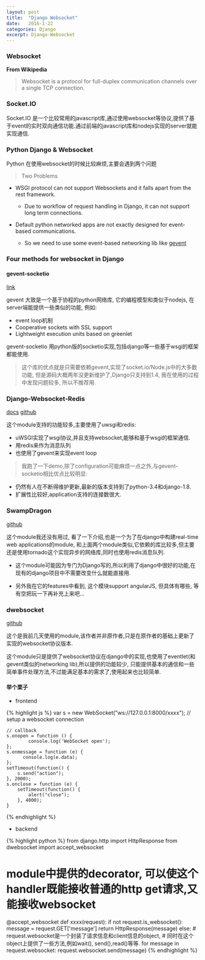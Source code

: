 ```yaml
---
layout: post
title:  "Django Websocket"
date:   2016-1-22
categories: Django
excerpt: Django-Websocket
---
```


### Websocket

__From Wikipedia__
> Websocket is a protocol for full-duplex communication channels over a single TCP connection.

### Socket.IO
Socket.IO 是一个比较常用的javascript库,通过使用websocket等协议,提供了基于event的实时双向通信功能.通过前端的javascript库和nodejs实现的server就能实现通信.

### Python Django & Websocket

Python 在使用websocket的时候比较麻烦,主要会遇到两个问题

> Two Problems

- WSGI protocol can not support Websockets and it falls apart from the rest framework.
  - Due to workflow of request handling in Django, it can not support long term connections.

- Default python networked apps are not exactly designed for event-based communications.
  - So we need to use some event-based networking lib like [gevent](https://github.com/gevent/gevent)


### Four methods for websocket in Django

#### gevent-socketio

[link](https://github.com/abourget/gevent-socketio)

gevent 大致是一个基于协程的python网络库, 它的编程模型和类似于nodejs, 在server端能提供一些类似的功能, 例如:

- event loop机制
- Cooperative sockets with SSL support
- Lightweight execution units based on greenlet

gevent-socketio 用python版的socketio实现,包括django等一些基于wsgi的框架都能使用.

> 这个库的优点就是只需要依赖gevent,实现了socket.io/Node.js中的大多数功能, 但是源码大概两年没更新维护了,Django只支持到1.4, 我在使用的过程中发现问题较多, 所以不推荐用.


### Django-Websocket-Redis

[docs](http://django-websocket-redis.readthedocs.org/en/latest/introduction.html)
[github](https://github.com/jrief/django-websocket-redis)

这个module支持的功能较多,主要使用了uwsgi和redis:

- uWSGI实现了wsgi协议,并且支持websocket,能够和基于wsgi的框架通信.
- 用redis来作为消息队列
- 也使用了gevent来实现event loop

> 我跑了一下demo,除了configuration可能麻烦一点之外,与gevent-socketio相比优点比较明显:

- 仍然有人在不断得维护更新,最新的版本支持到了python-3.4和django-1.8.
- 扩展性比较好,application支持的连接数很大.


### SwampDragon

[github](https://github.com/jonashagstedt/swampdragon)

这个module我还没有用过, 看了一下介绍,也是一个为了在django中构建real-time web applications的module,
和上面两个module类似,它依赖的库比较多,但主要还是使用tornado这个实现异步的网络库,同时也使用redis消息队列.

- 这个module可能因为专门为Django写的,所以利用了django中很好的功能,在现有的django项目中不需要改变什么就能直接用.

- 另外我在它的features中看到, 这个模块support angularJS, 但具体有哪些, 等有空把玩一下再补充上来吧...


### dwebsocket

[github](https://github.com/duanhongyi/dwebsocket)

这个是我前几天使用的module,该作者并非原作者,只是在原作者的基础上更新了实现的websocket协议版本.

这个module只是提供了websocket协议在django中的实现,也使用了eventlet(和gevent类似的networking lib),所以提供的功能较少, 只能提供基本的通信和一些简单事件处理方法,不过能满足基本的需求了,使用起来也比较简单.

#### 举个栗子

- frontend

{% highlight js %}
    var s = new WebSocket("ws://127.0.0.1:8000/xxxx"); // setup a websocket connection

    // callback
    s.onopen = function () {
            console.log('WebSocket open');
    };
    s.onmessage = function (e) {
          console.log(e.data);
    };
    setTimeout(function() {
        s.send("action");
    }, 2000);
    s.onclose = function (e) {
        setTimeout(function() {
            alert("close");
        }, 4000);
    }
{% endhighlight %}

- backend

{% highlight python %}
  from django.http import HttpResponse
  from dwebsocket import accept_websocket

  # module中提供的decorator, 可以使这个handler既能接收普通的http get请求,又能接收websocket
  @accept_websocket
  def xxxx(request):
      if not request.is_websocket():
          message = request.GET['message']
          return HttpResponse(message)
      else:
          # request.websocket是一个封装了请求信息和client信息的object,
          # 同时在这个object上提供了一些方法,例如wait(), send(),read()等等.
          for message in request.websocket:
              request.websocket.send(message)
{% endhighlight %}







